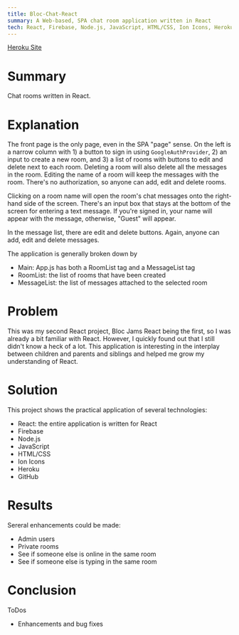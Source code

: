 ```yaml
---
title: Bloc-Chat-React
summary: A Web-based, SPA chat room application written in React
tech: React, Firebase, Node.js, JavaScript, HTML/CSS, Ion Icons, Heroku, GitHub
---
```

[1]: https://bloc-chat-react-dsa027.herokuapp.com/
[Heroku Site][1]

# Summary

  Chat rooms written in React.

# Explanation

  The front page is the only page, even in the SPA "page" sense. On the left is a narrow column with 1) a button to sign in using `GoogleAuthProvider`, 2) an input to create a new room, and 3) a list of rooms with buttons to edit and delete next to each room. Deleting a room will also delete all the messages in the room. Editing the name of a room will keep the messages with the room. There's no authorization, so anyone can add, edit and delete rooms.

  Clicking on a room name will open the room's chat messages onto the right-hand side of the screen. There's an input box that stays at the bottom of the screen for entering a text message. If you're signed in, your name will appear with the message, otherwise, "Guest" will appear.

  In the message list, there are edit and delete buttons. Again, anyone can add, edit and delete messages.

  The application is generally broken down by
  - Main: App.js has both a RoomList tag and a MessageList tag
  - RoomList: the list of rooms that have been created
  - MessageList: the list of messages attached to the selected room

# Problem

  This was my second React project, Bloc Jams React being the first, so I was already a bit familiar with React. However, I quickly found out that I still didn't know a heck of a lot. This application is interesting in the interplay between children and parents and siblings and helped me grow my understanding of React.

# Solution

  This project shows the practical application of several technologies:
  - React: the entire application is written for React
  - Firebase
  - Node.js
  - JavaScript
  - HTML/CSS
  - Ion Icons
  - Heroku
  - GitHub

# Results

  Sereral enhancements could be made:
  - Admin users
  - Private rooms
  - See if someone else is online in the same room
  - See if someone else is typing in the same room

# Conclusion

  ToDos
  - Enhancements and bug fixes
